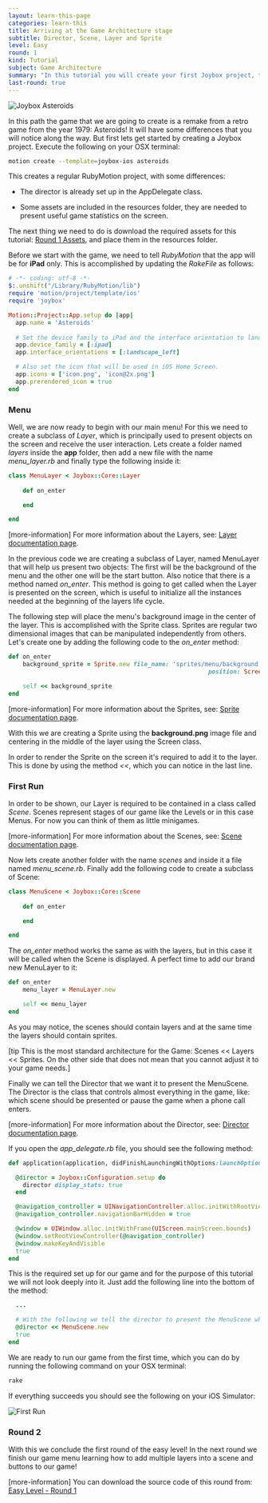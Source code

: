 ```yaml
---
layout: learn-this-page
categories: learn-this
title: Arriving at the Game Architecture stage
subtitle: Director, Scene, Layer and Sprite
level: Easy
round: 1
kind: Tutorial
subject: Game Architecture
summary: "In this tutorial you will create your first Joybox project, then build an amazing main menu screen for your game and finally use a Scene for presenting it on the screen."
last-round: true
---
```


![Joybox Asteroids](../../../images/learn-this/easy/round-1/game-screen.png)

In this path the game that we are going to create is a remake from a retro game from the year 1979: Asteroids! It will have some differences that you will notice along the way. But first lets get started by creating a Joybox project. Execute the following on your OSX terminal:

```sh
motion create --template=joybox-ios asteroids
```

This creates a regular RubyMotion project, with some differences:

* The director is already set up in the AppDelegate class.

* Some assets are included in the resources folder, they are needed to present useful game statistics on the screen.

The next thing we need to do is download the required assets for  this tutorial: [Round 1 Assets](../../../downloads/learn-this/easy/round-1/assets.zip), and place them in the resources folder.

Before we start with the game, we need to tell *RubyMotion* that the app will be for **iPad** only. This is accomplished by updating the *RakeFile* as follows:

```ruby
# -*- coding: utf-8 -*-
$:.unshift("/Library/RubyMotion/lib")
require 'motion/project/template/ios'
require 'joybox'

Motion::Project::App.setup do |app|
  app.name = 'Asteroids'
	
  # Set the device family to iPad and the interface orientation to landscape left.
  app.device_family = [:ipad]
  app.interface_orientations = [:landscape_left]

  # Also set the icon that will be used in iOS Home Screen.
  app.icons = ['icon.png', 'icon@2x.png']
  app.prerendered_icon = true
end
```

### Menu

Well, we are now ready to begin with our main menu! For this we need to create a subclass of *Layer*, which is principally used to present objects on the screen and receive the user interaction. Lets create a folder named *layers* inside the **app** folder, then add a new file with the name *menu_layer.rb* and finally type the following inside it:

```ruby
class MenuLayer < Joybox::Core::Layer
	
	def on_enter

	end

end
```

[more-information] For more information about the Layers, see: [Layer documentation page](../../../documentation/layer).

In the previous code we are creating a subclass of Layer, named MenuLayer that will help us present two objects: The first will be the background of the menu and the other one will be the start button. Also notice that there is a method named *on_enter*. This method is going to get called when the Layer is presented on the screen, which is useful to initialize all the instances needed at the beginning of the layers life cycle.

The following step will place the menu's background image in the center of the layer. This is accomplished with the Sprite class. Sprites are regular two dimensional images that can be manipulated independently from others. Let's create one by adding the following code to the *on_enter* method:

```ruby
def on_enter
	background_sprite = Sprite.new file_name: 'sprites/menu/background.png', 
														position: Screen.center

	self << background_sprite
end
```

[more-information] For more information about the Sprites, see: [Sprite documentation page](../../../documentation/sprite).

With this we are creating a Sprite using the **background.png** image file and centering in the middle of the layer using the Screen class.

In order to render the Sprite on the screen it's required to add it to the layer. This is done by using the method *<<*, which you can notice in the last line.

### First Run
In order to be shown, our Layer is required to be contained in a class called *Scene*. Scenes represent stages of our game like the Levels or in this case Menus. For now you can think of them as little minigames. 

[more-information] For more information about the Scenes, see: [Scene documentation page](../../../documentation/scene).

Now lets create another folder with the name *scenes* and inside it a file named *menu_scene.rb*. Finally add the following code to create a subclass of Scene:

```ruby
class MenuScene < Joybox::Core::Scene
	
	def on_enter

	end	

end
```

The *on_enter* method works the same as with the layers, but in this case it will be called when the Scene is displayed. A perfect time to add our brand new MenuLayer to it:

```ruby
def on_enter
	menu_layer = MenuLayer.new

	self << menu_layer
end
```

As you may notice, the scenes should contain layers and at the same time the layers should contain sprites.

[tip This is the most standard architecture for the Game: Scenes << Layers << Sprites. On the other side that does not mean that you cannot adjust it to your game needs.]

Finally we can tell the Director that we want it to present the MenuScene. The Director is the class that controls almost everything in the game, like: which scene should be presented or pause the game when a phone call enters.

[more-information] For more information about the Director, see: [Director documentation page](../../../documentation/director).

If you open the *app_delegate.rb* file, you should see the following method:

```ruby
def application(application, didFinishLaunchingWithOptions:launchOptions)

  @director = Joybox::Configuration.setup do
    director display_stats: true
  end

  @navigation_controller = UINavigationController.alloc.initWithRootViewController(@director)
  @navigation_controller.navigationBarHidden = true

  @window = UIWindow.alloc.initWithFrame(UIScreen.mainScreen.bounds)
  @window.setRootViewController(@navigation_controller)
  @window.makeKeyAndVisible
  true
end
```

This is the required set up for our game and for the purpose of this tutorial we will not look deeply into it. Just add the following line into the bottom of the method:

```ruby
  ...

  # With the following we tell the director to present the MenuScene when the game starts.
  @director << MenuScene.new
  true
end
```

We are ready to run our game from the first time, which you can do by running the following command on your OSX terminal:

```sh
rake
```

If everything succeeds you should see the following on your iOS Simulator:

![First Run](../../../images/learn-this/easy/round-1/first-run.png)

### Round 2
With this we conclude the first round of the easy level! In the next round we finish our game menu learning how to add multiple layers into a scene and buttons to our game!

[more-information] You can download the source code of this round from: [Easy Level - Round 1](../../../downloads/learn-this/easy/round-1/asteroids.zip)
